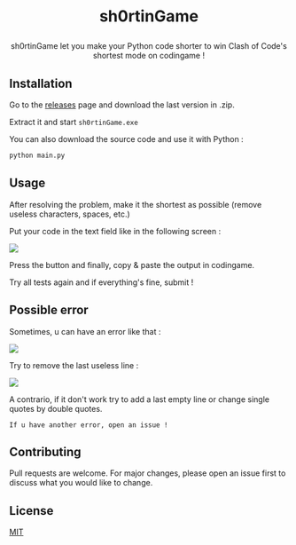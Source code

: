 # <p align="center"> sh0rtinGame </p>
<p align="center">sh0rtinGame let you make your Python code shorter to win Clash of Code's shortest mode on codingame !</p>


## Installation

Go to the <a href="https://github.com/akira-trinity/sh0rtinGame/releases">releases</a> page and download the last version in .zip.

Extract it and start ```sh0rtinGame.exe```

You can also download the source code and use it with Python :
```bash
python main.py
```


## Usage

After resolving the problem, make it the shortest as possible (remove useless characters, spaces, etc.)

Put your code in the text field like in the following screen :

<img src="https://user-images.githubusercontent.com/62818208/198566765-cd8b5bc2-7770-4e76-8258-02b7916985f5.PNG">

Press the button and finally, copy & paste the output in codingame.

Try all tests again and if everything's fine, submit !

## Possible error

Sometimes, u can have an error like that :

<img src="https://user-images.githubusercontent.com/62818208/198569194-336e4580-78d6-4469-b453-61708c4a00a2.PNG">

Try to remove the last useless line :

<img src="https://user-images.githubusercontent.com/62818208/198569455-d8a40bf1-1ce5-4000-bc02-80c785f7f7e8.PNG">

A contrario, if it don't work try to add a last empty line or change single quotes by double quotes.

```If u have another error, open an issue !```

## Contributing
Pull requests are welcome. For major changes, please open an issue first to discuss what you would like to change.


## License
[MIT](https://choosealicense.com/licenses/mit/)
